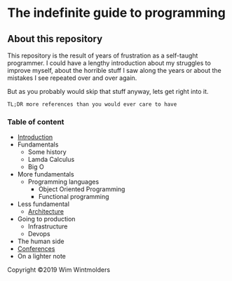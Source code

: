 # The indefinite guide to programming

## About this repository

This repository is the result of years of frustration as a self-taught 
programmer. I could have a lengthy introduction about my struggles to 
improve myself, about the horrible stuff I saw along the years or about
the mistakes I see repeated over and over again.

But as you probably would skip that stuff anyway, lets get right into it.

`
TL;DR more references than you would ever care to have
`

### Table of content

* [Introduction](intro.md)
* Fundamentals
    * Some history
    * Lamda Calculus
    * Big O
* More fundamentals
  * Programming languages
    * Object Oriented Programming
    * Functional programming
* Less fundamental
  * [Architecture](architecture/architecture.md) 
* Going to production
  * Infrastructure
  * Devops
* The human side
* [Conferences](conferences/conferences.md)
* On a lighter note


Copyright ©2019 Wim Wintmolders
